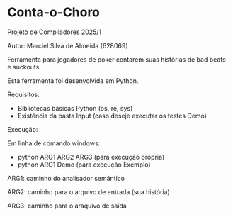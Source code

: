 # Conta-o-Choro

Projeto de Compiladores 2025/1

Autor: Marciel Silva de Almeida (628069)

Ferramenta para jogadores de poker contarem suas histórias de bad beats e suckouts.

Esta ferramenta foi desenvolvida em Python.

Requisitos:
- Bibliotecas básicas Python (os, re, sys)
- Existência da pasta Input (caso deseje executar os testes Demo)

Execução:

Em linha de comando windows:
- python ARG1 ARG2 ARG3 (para execução própria)
- python ARG1 Demo (para execução Exemplo)

ARG1: caminho do analisador semântico

ARG2: caminho para o arquivo de entrada (sua história)

ARG3: caminho para o araquivo de saída

